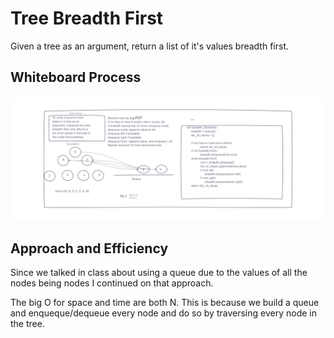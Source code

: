 # Tree Breadth First

Given a tree as an argument, return a list of it's values breadth first.

## Whiteboard Process

![Tree Breadth Whiteboard](tree-breadth-first-whiteboard.png)

## Approach and Efficiency

Since we talked in class about using a queue due to the values of all the nodes being nodes I continued on that approach.

The big O for space and time are both N. This is because we build a queue and enqueque/dequeue every node and do so by traversing every node in the tree.